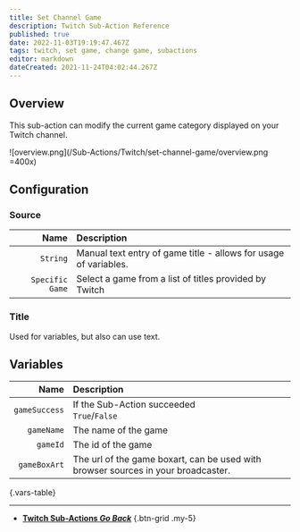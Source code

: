 ```yaml
---
title: Set Channel Game
description: Twitch Sub-Action Reference
published: true
date: 2022-11-03T19:19:47.467Z
tags: twitch, set game, change game, subactions
editor: markdown
dateCreated: 2021-11-24T04:02:44.267Z
---
```


## Overview
This sub-action can modify the current game category displayed on your Twitch channel.

![overview.png](/Sub-Actions/Twitch/set-channel-game/overview.png =400x)

## Configuration
### Source
Name | Description
----:|:------------
`String` | Manual text entry of game title - allows for usage of variables.
`Specific Game` | Select a game from a list of titles provided by Twitch

### Title
Used for variables, but also can use text.

## Variables
Name | Description
----:|:------------
`gameSuccess` | If the Sub-Action succeeded <br> `True`/`False`
`gameName` | The name of the game
`gameId` | The id of the game
`gameBoxArt` | The url of the game boxart, can be used with browser sources in your broadcaster.
{.vars-table}

---

- [<i class="mdi mdi-chevron-left"></i>**Twitch Sub-Actions *Go Back***](/Sub-Actions/Twitch)
{.btn-grid .my-5}